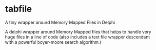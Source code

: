 # tabfile
A tiny wrapper around Memory Mapped Files in Delphi

A delphi wrapper around Memory Mapped files that helps to handle very huge files in a line of 
code (also includes a text file wrapper descendant with a powerful boyer-moore search algorithm.) 
